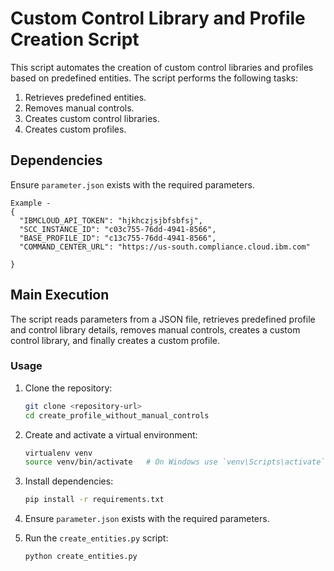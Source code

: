 # Custom Control Library and Profile Creation Script

This script automates the creation of custom control libraries and profiles based on predefined entities. The script performs the following tasks:
1. Retrieves predefined entities.
2. Removes manual controls.
3. Creates custom control libraries.
4. Creates custom profiles.

## Dependencies
Ensure `parameter.json` exists with the required parameters.
```
Example - 
{
  "IBMCLOUD_API_TOKEN": "hjkhczjsjbfsbfsj",
  "SCC_INSTANCE_ID": "c03c755-76dd-4941-8566",
  "BASE_PROFILE_ID": "c13c755-76dd-4941-8566",
  "COMMAND_CENTER_URL": "https://us-south.compliance.cloud.ibm.com"

}
```

## Main Execution

The script reads parameters from a JSON file, retrieves predefined profile and control library details, removes manual controls, creates a custom control library, and finally creates a custom profile.

### Usage

1. Clone the repository:

    ```bash
    git clone <repository-url>
    cd create_profile_without_manual_controls
    ```

2. Create and activate a virtual environment:

    ```bash
    virtualenv venv
    source venv/bin/activate   # On Windows use `venv\Scripts\activate`
    ```

3. Install dependencies:

    ```bash
    pip install -r requirements.txt
    ```

4. Ensure `parameter.json` exists with the required parameters. 

5. Run the `create_entities.py` script:
    
    ```bash
    python create_entities.py
    ```

